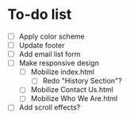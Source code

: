 # To-do list
- [ ] Apply color scheme
- [ ] Update footer
- [ ] Add email list form
- [ ] Make responsive design
    - [ ] Mobilize index.html
        - [ ] Redo "History Section"?
    - [ ] Mobilize Contact Us.html
    - [ ] Mobilize Who We Are.html
- [ ] Add scroll effects?